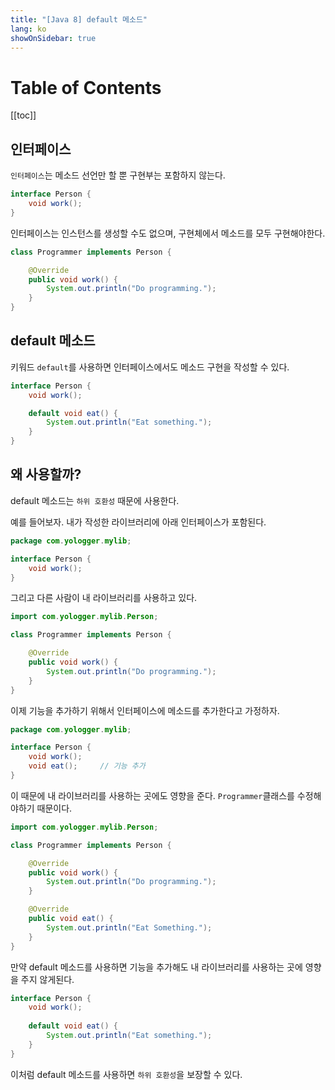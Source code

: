 ```yaml
---
title: "[Java 8] default 메소드"
lang: ko
showOnSidebar: true
---
```


# Table of Contents
[[toc]]

## 인터페이스
`인터페이스`는 메소드 선언만 할 뿐 구현부는 포함하지 않는다.
``` java Person.java
interface Person {
    void work();
}
```
인터페이스는 인스턴스를 생성할 수도 없으며, 구현체에서 메소드를 모두 구현해야한다.
``` java Programmer.java
class Programmer implements Person {

    @Override
    public void work() {
        System.out.println("Do programming.");
    }
}
```

## default 메소드
키워드 `default`를 사용하면 인터페이스에서도 메소드 구현을 작성할 수 있다.
``` java Person.java
interface Person {
    void work();

    default void eat() {
        System.out.println("Eat something.");
    }
}
```

## 왜 사용할까?
default 메소드는 `하위 호환성` 때문에 사용한다. 

예를 들어보자. 내가 작성한 라이브러리에 아래 인터페이스가 포함된다.
``` java Person.java
package com.yologger.mylib;

interface Person {
    void work();
}
```
그리고 다른 사람이 내 라이브러리를 사용하고 있다.
``` java Programmer.java
import com.yologger.mylib.Person;

class Programmer implements Person {

    @Override
    public void work() {
        System.out.println("Do programming.");
    }
}
```
이제 기능을 추가하기 위해서 인터페이스에 메소드를 추가한다고 가정하자.
``` java Person.java
package com.yologger.mylib;

interface Person {
    void work();
    void eat();     // 기능 추가
}
```
이 때문에 내 라이브러리를 사용하는 곳에도 영향을 준다. `Programmer`클래스를 수정해야하기 때문이다.
``` java Programmer.java
import com.yologger.mylib.Person;

class Programmer implements Person {

    @Override
    public void work() {
        System.out.println("Do programming.");
    }

    @Override
    public void eat() {
        System.out.println("Eat Something.");
    }
}
```
만약 default 메소드를 사용하면 기능을 추가해도 내 라이브러리를 사용하는 곳에 영향을 주지 않게된다.
``` java Person.java
interface Person {
    void work();
    
    default void eat() {
        System.out.println("Eat something.");
    }
}
```
이처럼 default 메소드를 사용하면 `하위 호환성`을 보장할 수 있다.